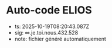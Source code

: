 # Auto-code ELIOS
- ts: 2025-10-19T08:20:43.087Z
- sig: ∞.je.toi.nous.432.528
- note: fichier généré automatiquement
